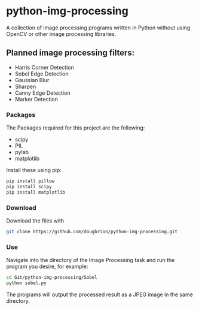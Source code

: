 # python-img-processing
A collection of image processing programs written in Python without using OpenCV or other image processing libraries.

## Planned image processing filters:
* Harris Corner Detection
* Sobel Edge Detection
* Gaussian Blur
* Sharpen
* Canny Edge Detection
* Marker Detection

### Packages
The Packages required for this project are the following:
* scipy
* PIL
* pylab
* matplotlib

Install these using pip:

```bash
pip install pillow
pip install scipy
pip install matplotlib
```

### Download

Download the files with

```bash
git clone https://github.com/dougbrion/python-img-processing.git
```

### Use

Navigate into the directory of the Image Processing task and run the program you desire, for example:

```bash
cd Git/python-img-processing/Sobel
python sobel.py
```

The programs will output the processed result as a JPEG image in the same directory.
